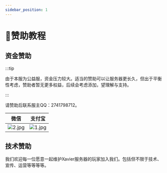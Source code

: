 ```yaml
---
sidebar_position: 1
---
```


# 💸赞助教程

## 资金赞助

:::tip

由于本服为公益服，资金压力较大。适当的赞助可以让服务器更长久，但出于平衡性考虑，赞助者暂无更多权益，后续会考虑添加，望理解与支持。

:::

请赞助后联系服主QQ：2741798712。

|**微信**|**支付宝**|
|-|-|
|![2.jpg](https://img2.imgtp.com/2024/05/02/r5KHKOqu.jpg)|![1.jpg](https://img2.imgtp.com/2024/05/02/kFBpPlty.jpg)|

## 技术赞助

我们欢迎每一位愿意一起维护Xavier服务器的玩家加入我们。包括但不限于技术、宣传、运营等等等等。